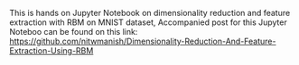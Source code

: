 
This is hands on Jupyter Notebook on dimensionality reduction and feature extraction with RBM on MNIST dataset,
Accompanied post for this Jupyter Noteboo can be found on this link: https://github.com/nitwmanish/Dimensionality-Reduction-And-Feature-Extraction-Using-RBM
